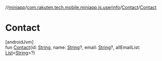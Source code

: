 //[miniapp](../../../index.md)/[com.rakuten.tech.mobile.miniapp.js.userinfo](../index.md)/[Contact](index.md)/[Contact](-contact.md)

# Contact

[androidJvm]\
fun [Contact](-contact.md)(id: [String](https://kotlinlang.org/api/latest/jvm/stdlib/kotlin/-string/index.html), name: [String](https://kotlinlang.org/api/latest/jvm/stdlib/kotlin/-string/index.html)?, email: [String](https://kotlinlang.org/api/latest/jvm/stdlib/kotlin/-string/index.html)?, allEmailList: [List](https://kotlinlang.org/api/latest/jvm/stdlib/kotlin.collections/-list/index.html)&lt;[String](https://kotlinlang.org/api/latest/jvm/stdlib/kotlin/-string/index.html)&gt;?)

